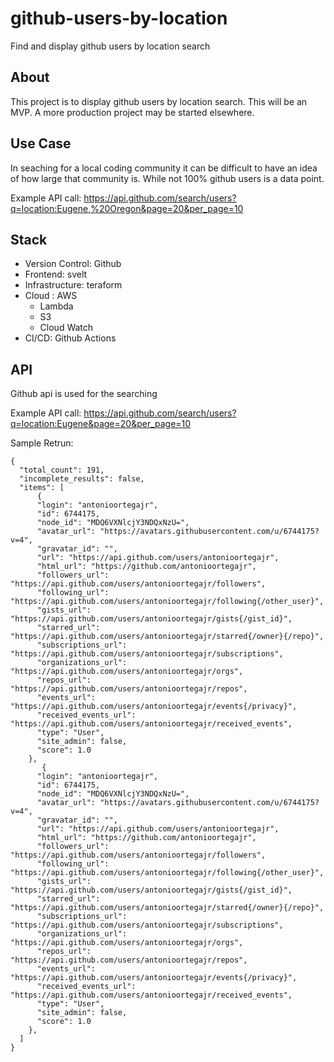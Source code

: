 # github-users-by-location
Find and display github users by location search

## About

This project is to display github users by location search. This will be an MVP. A more production project may be started elsewhere.

## Use Case

In seaching for a local coding community it can be difficult to have an idea of how large that community is. While not 100% github users is a data point.


Example API call:
https://api.github.com/search/users?q=location:Eugene,%20Oregon&page=20&per_page=10

## Stack

- Version Control: Github
- Frontend: svelt
- Infrastructure: teraform
- Cloud : AWS
  - Lambda
  - S3
  - Cloud Watch
- CI/CD: Github Actions


## API

Github api is used for the searching

Example API call:
https://api.github.com/search/users?q=location:Eugene&page=20&per_page=10

Sample Retrun: 
```
{
  "total_count": 191,
  "incomplete_results": false,
  "items": [
      {
      "login": "antonioortegajr",
      "id": 6744175,
      "node_id": "MDQ6VXNlcjY3NDQxNzU=",
      "avatar_url": "https://avatars.githubusercontent.com/u/6744175?v=4",
      "gravatar_id": "",
      "url": "https://api.github.com/users/antonioortegajr",
      "html_url": "https://github.com/antonioortegajr",
      "followers_url": "https://api.github.com/users/antonioortegajr/followers",
      "following_url": "https://api.github.com/users/antonioortegajr/following{/other_user}",
      "gists_url": "https://api.github.com/users/antonioortegajr/gists{/gist_id}",
      "starred_url": "https://api.github.com/users/antonioortegajr/starred{/owner}{/repo}",
      "subscriptions_url": "https://api.github.com/users/antonioortegajr/subscriptions",
      "organizations_url": "https://api.github.com/users/antonioortegajr/orgs",
      "repos_url": "https://api.github.com/users/antonioortegajr/repos",
      "events_url": "https://api.github.com/users/antonioortegajr/events{/privacy}",
      "received_events_url": "https://api.github.com/users/antonioortegajr/received_events",
      "type": "User",
      "site_admin": false,
      "score": 1.0
    },
       {
      "login": "antonioortegajr",
      "id": 6744175,
      "node_id": "MDQ6VXNlcjY3NDQxNzU=",
      "avatar_url": "https://avatars.githubusercontent.com/u/6744175?v=4",
      "gravatar_id": "",
      "url": "https://api.github.com/users/antonioortegajr",
      "html_url": "https://github.com/antonioortegajr",
      "followers_url": "https://api.github.com/users/antonioortegajr/followers",
      "following_url": "https://api.github.com/users/antonioortegajr/following{/other_user}",
      "gists_url": "https://api.github.com/users/antonioortegajr/gists{/gist_id}",
      "starred_url": "https://api.github.com/users/antonioortegajr/starred{/owner}{/repo}",
      "subscriptions_url": "https://api.github.com/users/antonioortegajr/subscriptions",
      "organizations_url": "https://api.github.com/users/antonioortegajr/orgs",
      "repos_url": "https://api.github.com/users/antonioortegajr/repos",
      "events_url": "https://api.github.com/users/antonioortegajr/events{/privacy}",
      "received_events_url": "https://api.github.com/users/antonioortegajr/received_events",
      "type": "User",
      "site_admin": false,
      "score": 1.0
    },
  ]
}
```
